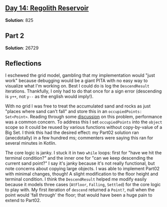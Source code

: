 ## [Day 14: Regolith Reservoir](https://adventofcode.com/2022/day14)

**Solution**: 825

## Part 2

**Solution**: 26729

## Reflections
I eschewed the grid model, gambling that my implementation would "just work" because debugging would be a giant PITA with no easy way to visualize what I'm working on. Best I could do is log the `DescendResult` iterations. Thankfully, I only had to do that once for a sign error (descending is `y++`, not `y--` as the english would imply!).

With no grid I was free to treat the accumulated sand and rocks as just "places where sand can't fall" and store this in an `occupiedPoints: Set<Point>`. Reading through some [discussion][reddit-14] on this problem, performance was a common concern. To address this I set `occupiedPoints` into the `object` scope so it could be reused by various functions without copy-by-value of a Big Set. I think this had the desired effect: my Part02 solution ran (anecdotally) in a few hundred ms; commenters were saying this ran for several minutes in Kotlin.

The core logic is janky. I stuck it in two `while` loops: first for "have we hit the terminal condition?" and the inner one for "can we keep descending the current sand point?" I say it's janky because it's not really functional, but note concerns about copying large objects. I was able to implement Part02 with minimal changes, though! A slight modification to the floor height and terminal condition. I think the `DescendResult` helped me modify easily because it models three cases (`AtFloor`, `Falling`, `Settled`) for the core logic to play with. My first iteration of `descend` returned a `Point?`, null when the point would 'fall through' the floor; that would have been a huge pain to extend to Part02.

[reddit-14]: https://old.reddit.com/r/adventofcode/comments/zli1rd/2022_day_14_solutions/
